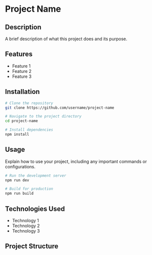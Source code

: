 # Project Name

## Description
A brief description of what this project does and its purpose.

## Features
- Feature 1
- Feature 2
- Feature 3

## Installation
```bash
# Clone the repository
git clone https://github.com/username/project-name

# Navigate to the project directory
cd project-name

# Install dependencies
npm install
```

## Usage
Explain how to use your project, including any important commands or configurations.

```bash
# Run the development server
npm run dev

# Build for production
npm run build
```

## Technologies Used
- Technology 1
- Technology 2
- Technology 3

## Project Structure
